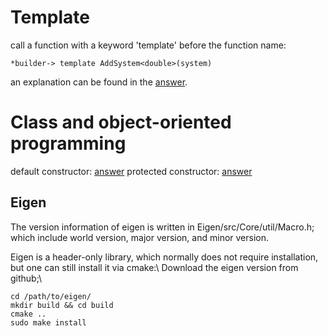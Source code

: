 # Template
call a function with a keyword 'template' before the function name:
```
*builder-> template AddSystem<double>(system)
```
an explanation can be found in the [answer](https://stackoverflow.com/questions/610245/where-and-why-do-i-have-to-put-the-template-and-typename-keywords).

# Class and object-oriented programming
default constructor: [answer](https://en.cppreference.com/w/cpp/language/default_constructor)
protected constructor: [answer](https://stackoverflow.com/questions/1057221/what-are-practical-uses-of-a-protected-constructor#:~:text=A%20protected%20constructor%20can%20be,would%20have%20to%20declare%20these.)


## Eigen 
The version information of eigen is written in Eigen/src/Core/util/Macro.h; which include world version, major version, and minor version.

Eigen is a header-only library, which normally does not require installation, but one can still install it via cmake:\\
Download the eigen version from github;\\
```
cd /path/to/eigen/
mkdir build && cd build
cmake ..
sudo make install 
```

